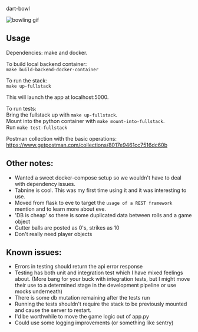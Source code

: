 dart-bowl

![bowling gif](https://thumbs.gfycat.com/ThickLinearGoldenretriever-size_restricted.gif)

## Usage
Dependencies: make and docker.

To build local backend container:  
`make build-backend-docker-container`

To run the stack:  
`make up-fullstack`

This will launch the app at localhost:5000.

To run tests:  
Bring the fullstack up with `make up-fullstack`.  
Mount into the python container with `make mount-into-fullstack`.  
Run `make test-fullstack`

Postman collection with the basic operations: https://www.getpostman.com/collections/8017e9461cc7516dc60b

## Other notes:
* Wanted a sweet docker-compose setup so we wouldn't have to deal with dependency issues.
* Tabnine is cool. This was my first time using it and it was interesting to use.
* Moved from flask to eve to target the `usage of a REST framework` mention and to learn more about eve.
* 'DB is cheap' so there is some duplicated data between rolls and a game object
* Gutter balls are posted as 0's, strikes as 10
* Don't really need player objects

## Known issues:
* Errors in testing should return the api error response
* Testing has both unit and integration test which I have mixed feelings about.  (More bang for your buck with integration tests, but I might move their use to a determined stage in the development pipeline or use mocks underneath)
* There is some db mutation remaining after the tests run
* Running the tests shouldn't require the stack to be previously mounted and cause the server to restart.
* I'd be worthwhile to move the game logic out of app.py
* Could use some logging improvements (or something like sentry)
